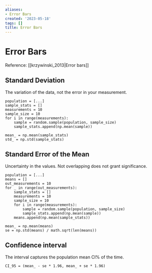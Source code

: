 ```yaml
---
aliases:
- Error Bars
created: '2023-05-18'
tags: []
title: Error Bars
---
```


# Error Bars

Reference: [[krzywinski_2013|Error bars]]

## Standard Deviation

The variation of the data, not the error in your measurement.

```
population = [...]
sample_stats = []
measurements = 10
sample_size = 10
for i in range(measurements):
	sample = random.sample(population, sample_size)
	sample_stats.append(np.mean(sample))

mean_ = np.mean(sample_stats)
std_ = np.std(sample_stats)
```

## Standard Error of the Mean

Uncertainty in the values. Not overlapping does not grant significance.

```
population = [...]
means = []
out_measurements = 10
for _ in range(out_measurements):
	sample_stats = []
	measurements = 10
	sample_size = 10
	for i in range(measurements):
		sample = random.sample(population, sample_size)
		sample_stats.append(np.mean(sample))
	means.append(np.mean(sample_stats))

mean_ = np.mean(means)
se = np.std(means) / math.sqrt(len(means))
```

## Confidence interval

The interval captures the population mean CI% of the time.

```
CI_95 = (mean_ - se * 1.96, mean_ + se * 1.96)
```